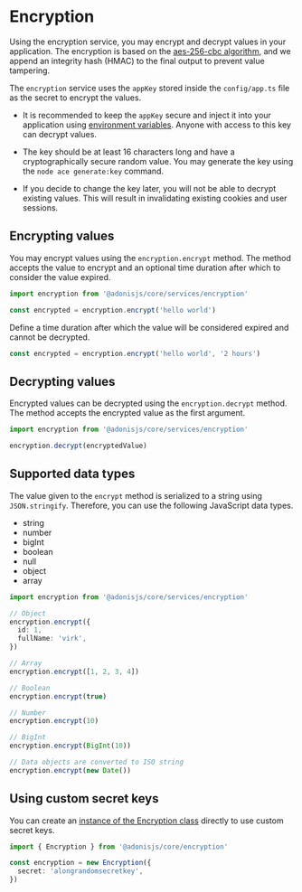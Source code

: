 # Encryption

Using the encryption service, you may encrypt and decrypt values in your application. The encryption is based on the [aes-256-cbc algorithm](https://www.n-able.com/blog/aes-256-encryption-algorithm), and we append an integrity hash (HMAC) to the final output to prevent value tampering.

The `encryption` service uses the `appKey` stored inside the `config/app.ts` file as the secret to encrypt the values.

- It is recommended to keep the `appKey` secure and inject it into your application using [environment variables](../guides/env.md). Anyone with access to this key can decrypt values.

- The key should be at least 16 characters long and have a cryptographically secure random value. You may generate the key using the `node ace generate:key` command.

- If you decide to change the key later, you will not be able to decrypt existing values. This will result in invalidating existing cookies and user sessions. 

## Encrypting values

You may encrypt values using the `encryption.encrypt` method. The method accepts the value to encrypt and an optional time duration after which to consider the value expired.

```ts
import encryption from '@adonisjs/core/services/encryption'

const encrypted = encryption.encrypt('hello world')
```

Define a time duration after which the value will be considered expired and cannot be decrypted.

```ts
const encrypted = encryption.encrypt('hello world', '2 hours')
```

## Decrypting values

Encrypted values can be decrypted using the `encryption.decrypt` method. The method accepts the encrypted value as the first argument.

```ts
import encryption from '@adonisjs/core/services/encryption'

encryption.decrypt(encryptedValue)
```

## Supported data types

The value given to the `encrypt` method is serialized to a string using `JSON.stringify`. Therefore, you can use the following JavaScript data types.

- string
- number
- bigInt
- boolean
- null
- object
- array

```ts
import encryption from '@adonisjs/core/services/encryption'

// Object
encryption.encrypt({
  id: 1,
  fullName: 'virk',
})

// Array
encryption.encrypt([1, 2, 3, 4])

// Boolean
encryption.encrypt(true)

// Number
encryption.encrypt(10)

// BigInt
encryption.encrypt(BigInt(10))

// Data objects are converted to ISO string
encryption.encrypt(new Date())
```

## Using custom secret keys

You can create an [instance of the Encryption class](https://github.com/adonisjs/encryption/blob/next/src/encryption.ts) directly to use custom secret keys.

```ts
import { Encryption } from '@adonisjs/core/encryption'

const encryption = new Encryption({
  secret: 'alongrandomsecretkey',
})
```

